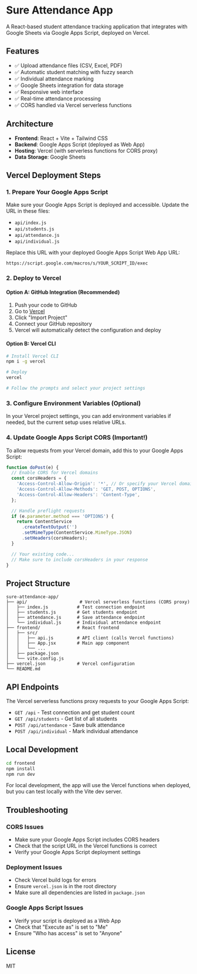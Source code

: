 # Sure Attendance App

A React-based student attendance tracking application that integrates with Google Sheets via Google Apps Script, deployed on Vercel.

## Features

- ✅ Upload attendance files (CSV, Excel, PDF)
- ✅ Automatic student matching with fuzzy search
- ✅ Individual attendance marking
- ✅ Google Sheets integration for data storage
- ✅ Responsive web interface
- ✅ Real-time attendance processing
- ✅ CORS handled via Vercel serverless functions

## Architecture

- **Frontend**: React + Vite + Tailwind CSS
- **Backend**: Google Apps Script (deployed as Web App)
- **Hosting**: Vercel (with serverless functions for CORS proxy)
- **Data Storage**: Google Sheets

## Vercel Deployment Steps

### 1. Prepare Your Google Apps Script

Make sure your Google Apps Script is deployed and accessible. Update the URL in these files:
- `api/index.js`
- `api/students.js`
- `api/attendance.js`
- `api/individual.js`

Replace this URL with your deployed Google Apps Script Web App URL:
```
https://script.google.com/macros/s/YOUR_SCRIPT_ID/exec
```

### 2. Deploy to Vercel

#### Option A: GitHub Integration (Recommended)
1. Push your code to GitHub
2. Go to [Vercel](https://vercel.com)
3. Click "Import Project"
4. Connect your GitHub repository
5. Vercel will automatically detect the configuration and deploy

#### Option B: Vercel CLI
```bash
# Install Vercel CLI
npm i -g vercel

# Deploy
vercel

# Follow the prompts and select your project settings
```

### 3. Configure Environment Variables (Optional)

In your Vercel project settings, you can add environment variables if needed, but the current setup uses relative URLs.

### 4. Update Google Apps Script CORS (Important!)

To allow requests from your Vercel domain, add this to your Google Apps Script:

```javascript
function doPost(e) {
  // Enable CORS for Vercel domains
  const corsHeaders = {
    'Access-Control-Allow-Origin': '*', // Or specify your Vercel domain
    'Access-Control-Allow-Methods': 'GET, POST, OPTIONS',
    'Access-Control-Allow-Headers': 'Content-Type',
  };

  // Handle preflight requests
  if (e.parameter.method === 'OPTIONS') {
    return ContentService
      .createTextOutput('')
      .setMimeType(ContentService.MimeType.JSON)
      .setHeaders(corsHeaders);
  }

  // Your existing code...
  // Make sure to include corsHeaders in your response
}
```

## Project Structure

```
sure-attendance-app/
├── api/                    # Vercel serverless functions (CORS proxy)
│   ├── index.js           # Test connection endpoint
│   ├── students.js        # Get students endpoint
│   ├── attendance.js      # Save attendance endpoint
│   └── individual.js      # Individual attendance endpoint
├── frontend/              # React frontend
│   ├── src/
│   │   ├── api.js         # API client (calls Vercel functions)
│   │   ├── App.jsx        # Main app component
│   │   └── ...
│   ├── package.json
│   └── vite.config.js
├── vercel.json            # Vercel configuration
└── README.md
```

## API Endpoints

The Vercel serverless functions proxy requests to your Google Apps Script:

- `GET /api` - Test connection and get student count
- `GET /api/students` - Get list of all students
- `POST /api/attendance` - Save bulk attendance
- `POST /api/individual` - Mark individual attendance

## Local Development

```bash
cd frontend
npm install
npm run dev
```

For local development, the app will use the Vercel functions when deployed, but you can test locally with the Vite dev server.

## Troubleshooting

### CORS Issues
- Make sure your Google Apps Script includes CORS headers
- Check that the script URL in the Vercel functions is correct
- Verify your Google Apps Script deployment settings

### Deployment Issues
- Check Vercel build logs for errors
- Ensure `vercel.json` is in the root directory
- Make sure all dependencies are listed in `package.json`

### Google Apps Script Issues
- Verify your script is deployed as a Web App
- Check that "Execute as" is set to "Me"
- Ensure "Who has access" is set to "Anyone"

## License

MIT

